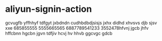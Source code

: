 # aliyun-signin-action
gcvugfb
yffhhyf
tdfgyt
jxbdndn
cudhbdbdjsisjs
jxhx didhd
xhvsvs djb sjsv xxe
685855555
5555665565
6887789541233
3552478hfvnj
jgcb jhfv hffcbnn hgcbn jgvn
tdfjiv hcvj hv hhvb ggcvgc gdcb